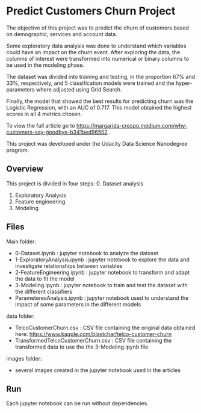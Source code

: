 # Predict Customers Churn Project

The objective of this project was to predict the churn of customers based on demographic, services and account data.

Some exploratory data analysis was done to understand which variables could have an impact on the churn event. After exploring the data, the columns of interest were transformed into numerical or binary columns to be used in the modeling phase.

The dataset was divided into training and testing, in the proportion 67% and 33%, respectively, and 5 classification models were trained and the hyper-parameters where adjusted using Grid Search.

Finally, the model that showed the best results for predicting churn was the Logistic Regression, with an AUC of 0.717. This model obtained the highest scores in all 4 metrics chosen.

To view the full article go to https://margarida-crespo.medium.com/why-customers-say-goodbye-b341bed96502 .



This project was developed under the Udacity Data Science Nanodegree program.


## Overview

This project is divided in four steps:
0. Dataset analysis
1. Exploratory Analysis
2. Feature engineering
3. Modeling


## Files

Main folder:
- 0-Dataset.ipynb : jupyter notebook to analyze the dataset
- 1-ExploratoryAnalysis.ipynb : jupyter notebook to explore the data and investigate relationships between variables
- 2-FeatureEngineering.ipynb : jupyter notebook to transform and adapt the data to fit the model
- 3-Modeling.ipynb : jupyter notebook to train and test the dataset with the different classifiers
- ParameteresAnalysis.ipynb : jupyter notebook used to understand the impact of some parameters in the different models

data folder:
- TelcoCustomerChurn.csv : CSV file containing the original data obtained here: https://www.kaggle.com/blastchar/telco-customer-churn
- TransformedTelcoCustomerChurn.csv : CSV file containing the transformed data to use the the 3-Modeling.ipynb file

images folder: 
- several images created in the jupyter notebook used in the articles


## Run

Each jupyter notebook can be run without dependencies.

